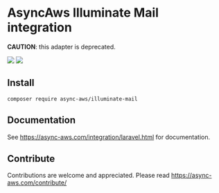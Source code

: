 # AsyncAws Illuminate Mail integration

**CAUTION**: this adapter is deprecated.

![](https://github.com/async-aws/illuminate-mail/workflows/Tests/badge.svg?branch=master)
![](https://github.com/async-aws/illuminate-mail/workflows/BC%20Check/badge.svg?branch=master)

## Install

```cli
composer require async-aws/illuminate-mail
```

## Documentation

See https://async-aws.com/integration/laravel.html for documentation.

## Contribute

Contributions are welcome and appreciated. Please read https://async-aws.com/contribute/
